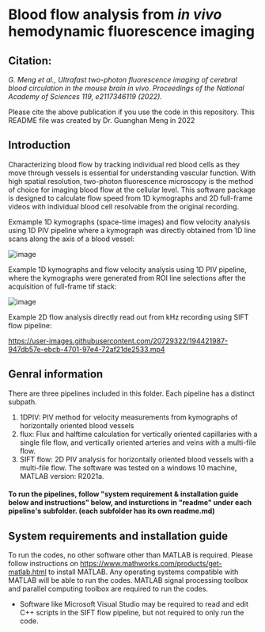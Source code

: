 # Blood flow analysis from _in vivo_ hemodynamic fluorescence imaging

## Citation:  
_G. Meng et al., Ultrafast two-photon fluorescence imaging of cerebral blood circulation in the mouse brain in vivo. 
Proceedings of the National Academy of Sciences 119, e2117346119 (2022)._

Please cite the above publication if you use the code in this repository. This README file was created by Dr. Guanghan Meng in 2022

## Introduction 
Characterizing blood flow by tracking individual red blood cells as they move through vessels is essential for understanding vascular function. With high spatial resolution, two-photon fluorescence microscopy is the method of choice for imaging blood flow at the cellular level. This software package is designed to calculate flow speed from 1D kymographs and 2D full-frame videos with individual blood cell resolvable from the original recording. 

Exmample 1D kymographs (space-time images) and flow velocity analysis using 1D PIV pipeline where a kymograph was directly obtained from 1D line scans along the axis of a blood vessel: 

![image](https://user-images.githubusercontent.com/20729322/194419400-4b90b092-05f6-4b31-980d-42b18771f6ea.png)

Example 1D kymographs and flow velocity analysis using 1D PIV pipeline, where the kymographs were generated from ROI line selections after the acquisition of full-frame tif stack: 

![image](https://user-images.githubusercontent.com/20729322/194419638-5ed29fa5-be5e-493e-91fa-900d50b7211a.png)

Example 2D flow analysis directly read out from kHz recording using SIFT flow pipeline: 

https://user-images.githubusercontent.com/20729322/194421987-947db57e-ebcb-4701-97e4-72af21de2533.mp4




## Genral information
There are three pipelines included in this folder. Each pipeline has a distinct subpath. 
1. 1DPIV: PIV method for velocity measurements from kymographs of horizontally oriented blood vessels 
2. flux: Flux and halftime calculation for vertically oriented capillaries with a single file flow, and vertically oriented arteries and veins with a multi-file flow. 
3. SIFT flow: 2D PIV analysis for horizontally oriented blood vessels with a multi-file flow. 
The software was tested on a windows 10 machine, MATLAB version: R2021a. 
#### To run the pipelines, follow "system requirement & installation guide below and instructions" below, and insturctions in "readme" under each pipeline's subfolder. (each subfolder has its own readme.md) 

## System requirements and installation guide
To run the codes, no other software other than MATLAB is required. Please follow instructions on https://www.mathworks.com/products/get-matlab.html to install MATLAB. Any operating systems compatible with MATLAB will be able to run the codes. 
MATLAB signal processing toolbox and parallel computing toolbox are required to run the codes.
* Software like Microsoft Visual Studio may be required to read and edit C++ scripts in the SIFT flow pipeline, but not required to only run the code. 




